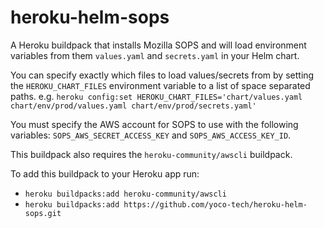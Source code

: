 # heroku-helm-sops

A Heroku buildpack that installs Mozilla SOPS and will load environment variables
from them `values.yaml` and `secrets.yaml` in your Helm chart. 

You can specify exactly which files to load values/secrets from by setting the 
`HEROKU_CHART_FILES` environment variable to a list of space separated paths.
e.g. 
`heroku config:set HEROKU_CHART_FILES='chart/values.yaml chart/env/prod/values.yaml chart/env/prod/secrets.yaml'`

You must specify the AWS account for SOPS to use with the following variables:
`SOPS_AWS_SECRET_ACCESS_KEY` and `SOPS_AWS_ACCESS_KEY_ID`.

This buildpack also requires the `heroku-community/awscli` buildpack.

To add this buildpack to your Heroku app run:

- `heroku buildpacks:add heroku-community/awscli`
- `heroku buildpacks:add https://github.com/yoco-tech/heroku-helm-sops.git`
